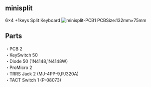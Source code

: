 minisplit
---
6×4 +1keys Split Keyboard
![minisplit-PCB1](https://i.imgur.com/9KTm9Tt.png "MiniSplit-PCB") 
PCBSize:132mm×75mm

Parts
---
・PCB 2  
・KeySwitch 50  
・Diode 50 (1N4148,1N4148W)  
・ProMicro 2  
・TRRS Jack 2 (MJ-4PP-9,PJ320A)  
・TACT Switch 1 (P-08073)  
